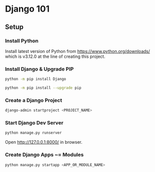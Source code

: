 # Django 101

## Setup

### Install Python

Install latest version of Python from https://www.python.org/downloads/ which is v3.12.0 at the line of creating this project.

### Install Django & Upgrade PIP

```bash
python -m pip install Django

python -m pip install --upgrade pip
```

### Create a Django Project

```bash
django-admin startproject <PROJECT_NAME>
```

### Start Django Dev Server

```bash
python manage.py runserver
```

Open http://127.0.0.1:8000/ in browser.

### Create Django Apps ~= Modules

```bash
python manage.py startapp <APP_OR_MODULE_NAME>
```
